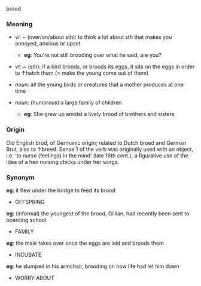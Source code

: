brood
### Meaning
+ _vi_:  ~ (over/on/about sth): to think a lot about sth that makes you annoyed, anxious or upset
	+ __eg__: You're not still brooding over what he said, are you?
+ _vt_: ~ (sth): if a bird broods, or broods its eggs, it sits on the eggs in order to ↑hatch them (= make the young come out of them)

+ _noun_:  all the young birds or creatures that a mother produces at one time
+ _noun_: (humorous) a large family of children
	+ __eg__: She grew up amidst a lively brood of brothers and sisters
### Origin

Old English brōd, of Germanic origin; related to Dutch broed and German Brut, also to ↑breed. Sense 1 of the verb was originally used with an object, i.e. ‘to nurse (feelings) in the mind’ (late 16th cent.), a figurative use of the idea of a hen nursing chicks under her wings.

### Synonym

__eg__: it flew under the bridge to feed its brood

+ OFFSPRING

__eg__: (informal) the youngest of the brood, Gillian, had recently been sent to boarding school

+ FAMILY

__eg__: the male takes over once the eggs are laid and broods them

+ INCUBATE

__eg__: he slumped in his armchair, brooding on how life had let him down

+ WORRY ABOUT


